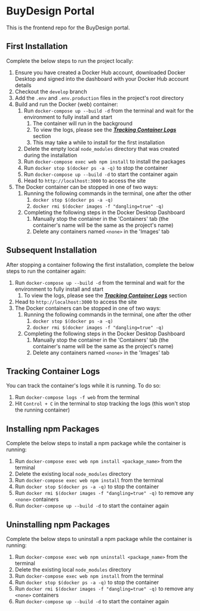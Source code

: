 # BuyDesign Portal

This is the frontend repo for the BuyDesign portal.

## First Installation

Complete the below steps to run the project locally:

1. Ensure you have created a Docker Hub account, downloaded Docker Desktop and signed into the dashboard with your Docker Hub account details
2. Checkout the `develop` branch
3. Add the `.env` and `.env.production` files in the project's root directory
4. Build and run the Docker (web) container:
    1. Run `docker-compose up --build -d` from the terminal and wait for the environment to fully install and start
        1. The container will run in the background
        2. To view the logs, please see the [**_Tracking Container Logs_**](#Tracking-Container-Logs) section
        3. This may take a while to install for the first installation
    2. Delete the empty local `node_modules` directory that was created during the installation
    3. Run `docker-compose exec web npm install` to install the packages
    4. Run `docker stop $(docker ps -a -q)` to stop the container
    5. Run `docker-compose up --build -d` to start the container again
    6. Head to `http://localhost:3000` to access the site
5. The Docker container can be stopped in one of two ways:
    1. Running the following commands in the terminal, one after the other
        1. `docker stop $(docker ps -a -q)`
        2. `docker rmi $(docker images -f "dangling=true" -q)`
    2. Completing the following steps in the Docker Desktop Dashboard
        1. Manually stop the container in the 'Containers' tab (the container's name will be the same as the project's name)
        2. Delete any containers named `<none>` in the 'Images' tab

## Subsequent Installation

After stopping a container following the first installation, complete the below steps to run the container again:

1. Run `docker-compose up --build -d` from the terminal and wait for the environment to fully install and start
    1. To view the logs, please see the [**_Tracking Container Logs_**](#Tracking-Container-Logs) section
2. Head to `http://localhost:3000` to access the site
3. The Docker containers can be stopped in one of two ways:
    1. Running the following commands in the terminal, one after the other
        1. `docker stop $(docker ps -a -q)`
        2. `docker rmi $(docker images -f "dangling=true" -q)`
    2. Completing the following steps in the Docker Desktop Dashboard
        1. Manually stop the container in the 'Containers' tab (the container's name will be the same as the project's name)
        2. Delete any containers named `<none>` in the 'Images' tab

## Tracking Container Logs

You can track the container's logs while it is running. To do so:

1. Run `docker-compose logs -f web` from the terminal
2. Hit `Control + C` in the terminal to stop tracking the logs (this won't stop the running container)

## Installing npm Packages

Complete the below steps to install a npm package while the container is running:

1. Run `docker-compose exec web npm install <package_name>` from the terminal
2. Delete the existing local `node_modules` directory
3. Run `docker-compose exec web npm install` from the terminal
4. Run `docker stop $(docker ps -a -q)` to stop the container
5. Run `docker rmi $(docker images -f "dangling=true" -q)` to remove any `<none>` containers
6. Run `docker-compose up --build -d` to start the container again

## Uninstalling npm Packages

Complete the below steps to uninstall a npm package while the container is running:

1. Run `docker-compose exec web npm uninstall <package_name>` from the terminal
2. Delete the existing local `node_modules` directory
3. Run `docker-compose exec web npm install` from the terminal
4. Run `docker stop $(docker ps -a -q)` to stop the container
5. Run `docker rmi $(docker images -f "dangling=true" -q)` to remove any `<none>` containers
6. Run `docker-compose up --build -d` to start the container again
